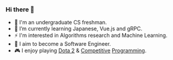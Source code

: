 ### Hi there 👋

- 🔭 I'm an undergraduate CS freshman.
- 🌱 I’m currently learning Japanese, Vue.js and gRPC.
- ⚡ I'm interested in Algorithms research and Machine Learning.
- 💼 I aim to become a Software Engineer.
- 🎮 I enjoy playing [Dota 2](https://steamcommunity.com/id/futanaristic) & [Competitive](https://codeforces.com/profile/polarity-) [Programming](https://atcoder.jp/users/polarity).
